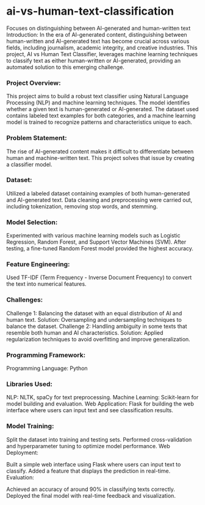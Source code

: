 # ai-vs-human-text-classification
Focuses on distinguishing between AI-generated and human-written text
Introduction:
In the era of AI-generated content, distinguishing between human-written and AI-generated text has become crucial across various fields, including journalism, academic integrity, and creative industries. This project, AI vs Human Text Classifier, leverages machine learning techniques to classify text as either human-written or AI-generated, providing an automated solution to this emerging challenge.

### Project Overview:
This project aims to build a robust text classifier using Natural Language Processing (NLP) and machine learning techniques. The model identifies whether a given text is human-generated or AI-generated. The dataset used contains labeled text examples for both categories, and a machine learning model is trained to recognize patterns and characteristics unique to each.

### Problem Statement:

The rise of AI-generated content makes it difficult to differentiate between human and machine-written text. This project solves that issue by creating a classifier model.

### Dataset:

Utilized a labeled dataset containing examples of both human-generated and AI-generated text. Data cleaning and preprocessing were carried out, including tokenization, removing stop words, and stemming.

### Model Selection:

Experimented with various machine learning models such as Logistic Regression, Random Forest, and Support Vector Machines (SVM). After testing, a fine-tuned Random Forest model provided the highest accuracy.
### Feature Engineering:

Used TF-IDF (Term Frequency - Inverse Document Frequency) to convert the text into numerical features.

### Challenges:

Challenge 1: Balancing the dataset with an equal distribution of AI and human text.
Solution: Oversampling and undersampling techniques to balance the dataset.
Challenge 2: Handling ambiguity in some texts that resemble both human and AI characteristics.
Solution: Applied regularization techniques to avoid overfitting and improve generalization.
### Programming Framework:

Programming Language: Python
### Libraries Used:
NLP: NLTK, spaCy for text preprocessing.
Machine Learning: Scikit-learn for model building and evaluation.
Web Application: Flask for building the web interface where users can input text and see classification results.
### Model Training:

Split the dataset into training and testing sets.
Performed cross-validation and hyperparameter tuning to optimize model performance.
Web Deployment:

Built a simple web interface using Flask where users can input text to classify.
Added a feature that displays the prediction in real-time.
Evaluation:

Achieved an accuracy of around 90% in classifying texts correctly.
Deployed the final model with real-time feedback and visualization.
